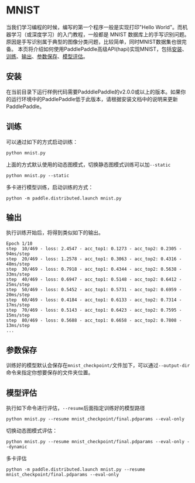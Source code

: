 # MNIST
当我们学习编程的时候，编写的第一个程序一般是实现打印"Hello World"。而机器学习（或深度学习）的入门教程，一般都是 MNIST 数据库上的手写识别问题。原因是手写识别属于典型的图像分类问题，比较简单，同时MNIST数据集也很完备。
本页将介绍如何使用PaddlePaddle高级API(hapi)实现MNIST，包括[安装](#installation)、[训练](#training-a-model)、[输出](#log)、[参数保存](#save)、[模型评估](#evaluation)。


## 安装

在当前目录下运行样例代码需要PadddlePaddle的v2.0.0或以上的版本。如果你的运行环境中的PaddlePaddle低于此版本，请根据安装文档中的说明来更新PaddlePaddle。

## 训练
可以通过如下的方式启动训练：
```
python mnist.py
```
上面的方式默认使用的动态图模式，切换静态图模式训练可以加```--static```
```
python mnist.py --static
```
多卡进行模型训练，启动训练的方式：
```
python -m paddle.distributed.launch mnist.py
```

## 输出
执行训练开始后，将得到类似如下的输出。
```
Epoch 1/10
step  10/469 - loss: 2.4547 - acc_top1: 0.1273 - acc_top2: 0.2305 - 94ms/step
step  20/469 - loss: 1.2578 - acc_top1: 0.3063 - acc_top2: 0.4316 - 48ms/step
step  30/469 - loss: 0.7918 - acc_top1: 0.4344 - acc_top2: 0.5638 - 33ms/step
step  40/469 - loss: 0.6947 - acc_top1: 0.5148 - acc_top2: 0.6412 - 25ms/step
step  50/469 - loss: 0.5452 - acc_top1: 0.5731 - acc_top2: 0.6959 - 20ms/step
step  60/469 - loss: 0.4184 - acc_top1: 0.6133 - acc_top2: 0.7314 - 17ms/step
step  70/469 - loss: 0.5143 - acc_top1: 0.6423 - acc_top2: 0.7595 - 15ms/step
step  80/469 - loss: 0.5688 - acc_top1: 0.6658 - acc_top2: 0.7808 - 13ms/step
...
```

## 参数保存
训练好的模型默认会保存在```mnist_checkpoint/```文件加下，可以通过```--output-dir```命令来指定你想要保存的文件夹位置。


## 模型评估
执行如下命令进行评估，```--resume```后面指定训练好的模型路径
```
python mnist.py --resume mnist_checkpoint/final.pdparams --eval-only
```
切换动态图模式评估：
```
python mnist.py --resume mnist_checkpoint/final.pdparams --eval-only --dynamic
```
多卡评估
```
python -m paddle.distributed.launch mnist.py --resume mnist_checkpoint/final.pdparams --eval-only
```
